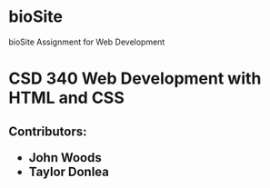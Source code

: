# bioSite
bioSite Assignment for Web Development
<h1>CSD 340 Web Development with HTML and CSS</h1>
<h2>Contributors:
  <ul>
   <li>John Woods
   <li>Taylor Donlea
  </ul>
</h2>
